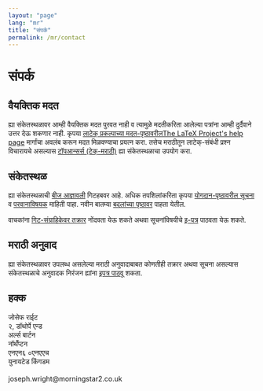```yaml
---
layout: "page"
lang: "mr"
title: "संपर्क"
permalink: /mr/contact
---
```


# संपर्क

## वैयक्तिक मदत

ह्या संकेतस्थळावर आम्ही वैयक्तिक मदत पुरवत नाही व त्यामुळे मदतीकरिता आलेल्या पत्रांना आम्ही
दुर्दैवाने उत्तर देऊ शकणार नाही. कृपया [लाटेक् प्रकल्पाच्या मदत-पृष्ठावरीलThe LaTeX Project's
help page](https://www.latex-project.org/help/) मार्गांचा अवलंब करून मदत मिळवण्याचा
प्रयत्न करा. तसेच मराठीतून लाटेक्-संबंधी प्रश्न विचारायचे असल्यास
[टॉपआन्सर्स (टेक्-मराठी)](https://topanswers.xyz/tex-mar-deva) ह्या
संकेतस्थळाचा उपयोग करा.

## संकेतस्थळ

ह्या संकेतस्थळाची [बीज आज्ञावली](https://github.com/learnlatex/learnlatex.github.io/)
गिटहबवर आहे. अधिक तपशिलांकरिता कृपया [योगदान-पृष्ठावरील सूचना](../CONTRIBUTING) व
[परवानाविषयक](../LICENSE) माहिती पाहा. नवीन बातम्या [बदलांच्या
पृष्ठावर](../CHANGELOG) पाहता येतील.

वाचकांना [गिट-संग्राहिकेवर
तक्रार](https://github.com/learnlatex/learnlatex.github.io/issues) नोंदवता येऊ शकते
अथवा सूचनांविषयीचे [इ-पत्र](mailto:texfaq@texfaq.org) पाठवता येऊ शकते.

## मराठी अनुवाद

ह्या संकेतस्थळावर उपलब्ध असलेल्या मराठी अनुवादाबाबत कोणतीही तक्रार अथवा सूचना असल्यास
संकेतस्थळाचे अनुवादक निरंजन ह्यांना [इपत्र पाठवू](mailto:hi.niranjan@pm.me) शकता.

## हक्क

<p>
  जोसेफ राईट<br>
  २, डॉथोर्पे एन्ड<br>
  अर्ल्स बार्टन<br>
  नॉर्थॅंप्टन<br>
  एनएन६ ०एनएएच<br>
  युनायटेड किंगडम<br>
  <br>
  joseph.wright@morningstar2.co.uk
</p>
